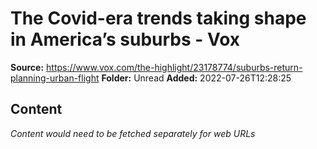 # The Covid-era trends taking shape in America’s suburbs - Vox

**Source:** https://www.vox.com/the-highlight/23178774/suburbs-return-planning-urban-flight
**Folder:** Unread
**Added:** 2022-07-26T12:28:25




## Content
*Content would need to be fetched separately for web URLs*

